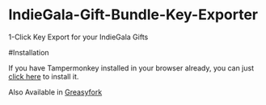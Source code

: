 # IndieGala-Gift-Bundle-Key-Exporter
1-Click Key Export for your IndieGala Gifts

#Installation

If you have Tampermonkey installed in your browser already, you can just [click here](https://github.com/mdnpascual/IndieGala-Gift-Bundle-Key-Exporter/raw/master/IndieGala_Gift_Bundle_Key_Exporter.user.js) to install it.

Also Available in [Greasyfork](https://greasyfork.org/en/scripts/402534-indie-gala-key-exporter)
